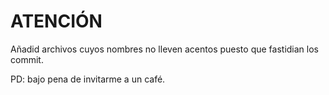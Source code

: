 ATENCIÓN
========
Añadid archivos cuyos nombres no lleven acentos puesto que fastidian los commit.

PD: bajo pena de invitarme a un café.
